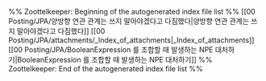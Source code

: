 %% Zoottelkeeper: Beginning of the autogenerated index file list  %%
 [[00 Posting/JPA/양방향 연관 관계는 쓰지 말아야겠다고 다짐했다|양방향 연관 관계는 쓰지 말아야겠다고 다짐했다]]
 [[00 Posting/JPA/attachments/_Index_of_attachments|_Index_of_attachments]]
 [[00 Posting/JPA/BooleanExpression 를 조합할 때 발생하는 NPE 대처하기|BooleanExpression 를 조합할 때 발생하는 NPE 대처하기]]
%% Zoottelkeeper: End of the autogenerated index file list  %%
